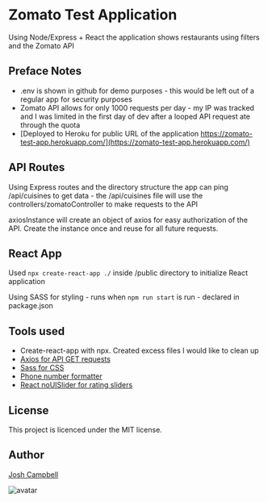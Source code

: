 # Zomato Test Application

Using Node/Express + React the application shows restaurants using filters and the Zomato API

## Preface Notes

 - .env is shown in github for demo purposes - this would be left out of a regular app for security purposes
 - Zomato API allows for only 1000 requests per day - my IP was tracked and I was limited in the first day of dev after a looped API request ate through the quota
 - [Deployed to Heroku for public URL of the application https://zomato-test-app.herokuapp.com/](https://zomato-test-app.herokuapp.com/)

 ## API Routes

 Using Express routes and the directory structure the app can ping /api/cuisines to get data - the /api/cuisines file will use the controllers/zomatoController to make requests to the API

axiosInstance will create an object of axios for easy authorization of the API. Create the instance once and reuse for all future requests.

## React App

Used ``` npx create-react-app ./ ``` inside /public directory to initialize React application

Using SASS for styling - runs when ```npm run start``` is run - declared in package.json

## Tools used

- Create-react-app with npx. Created excess files I would like to clean up
- [Axios for API GET requests](https://github.com/axios/axios)
- [Sass for CSS](https://sass-lang.com/)
- [Phone number formatter](https://www.npmjs.com/package/libphonenumber-js)
- [React noUISlider for rating sliders](https://www.npmjs.com/package/nouislider-react)


## License
            
This project is licenced under the MIT license. 
            
## Author

[Josh Campbell](https://github.com/JoshC96)

![avatar](https://avatars3.githubusercontent.com/u/31444107?s=60&v=4)